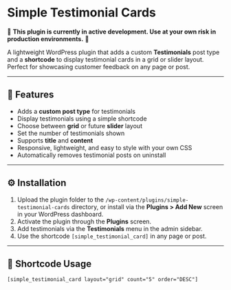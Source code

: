 # Simple Testimonial Cards

🚧 **This plugin is currently in active development. Use at your own risk in production environments.** 🚧

A lightweight WordPress plugin that adds a custom **Testimonials** post type and a **shortcode** to display testimonial cards in a grid or slider layout. Perfect for showcasing customer feedback on any page or post.

---

## 🧩 Features

- Adds a **custom post type** for testimonials
- Display testimonials using a simple shortcode
- Choose between **grid** or future **slider** layout
- Set the number of testimonials shown
- Supports **title** and **content**
- Responsive, lightweight, and easy to style with your own CSS
- Automatically removes testimonial posts on uninstall

---

## ⚙️ Installation

1. Upload the plugin folder to the `/wp-content/plugins/simple-testimonial-cards` directory, or install via the **Plugins > Add New** screen in your WordPress dashboard.
2. Activate the plugin through the **Plugins** screen.
3. Add testimonials via the **Testimonials** menu in the admin sidebar.
4. Use the shortcode `[simple_testimonial_card]` in any page or post.

---

## 🧪 Shortcode Usage

```text
[simple_testimonial_card layout="grid" count="5" order="DESC"]
```
